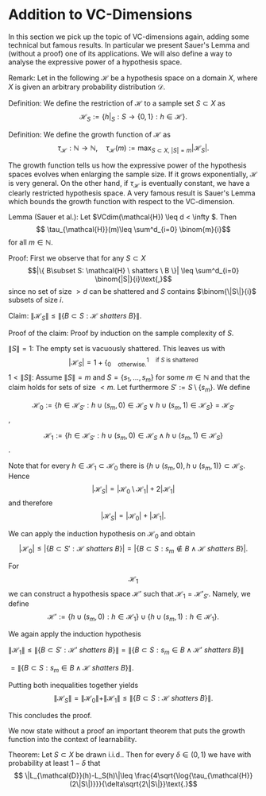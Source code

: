 # Addition to VC-Dimensions

In this section we pick up the topic of VC-dimensions again, adding some technical but famous results. In particular we present Sauer's Lemma and (without a proof) one of its applications. We will also define a way to analyse the expressive power of a hypothesis space.


Remark: Let in the following $\mathcal{H}$ be a hypothesis space on a domain $X$, where $X$ is given an arbitrary probability distribution $\mathcal{D}$.


Definition:
We define the restriction of $\mathcal{H}$ to a sample set $S\subset X$ as 
$$ \mathcal{H}_S := \{h|_S : S \rightarrow \{ 0,1\} : h \in \mathcal{H} \}\text{.} $$


Definition:
We define the growth function of $\mathcal{H}$ as 
$$ \tau_{\mathcal{H}}: \mathbb{N}\rightarrow\mathbb{N}\text{,} \quad \tau_{\mathcal{H}}(m) := \max_{S\subset X\text{,} \ |S|=m} |\mathcal{H}_S|\text{.}$$


The growth function tells us how the expressive power of the hypothesis spaces evolves when enlarging the sample size. If it grows exponentially, $\mathcal{H}$ is very general. On the other hand, if $\tau_{\mathcal{H}}$ is eventually constant, we have a clearly restricted hypothesis space.  A very famous result is Sauer's Lemma which bounds the growth function with respect to the VC-dimension.


Lemma (Sauer et al.):
Let $VCdim(\mathcal{H}) \leq d < \infty $. Then 
$$ \tau_{\mathcal{H}}(m)\leq \sum^d_{i=0} \binom{m}{i}$$ for all $m\in \mathbb{N}$.

Proof: First we observe that for any $S\subset X$ 
$$|\{ B\subset S: \mathcal{H} \ shatters \ B \}| \leq \sum^d_{i=0} \binom{|S|}{i}\text{,}$$ since no set of size $>d$ can be shattered and $S$ contains $\binom{\|S\|}{i}$ subsets of size $i$.

Claim: $\|\mathcal{H}_S\|\leq \|\{ B\subset S: \mathcal{H} \ shatters \ B\}\|$.

Proof of the claim: Proof by induction on the sample complexity of $S$.

$\|S\|= 1$: The empty set is vacuously shattered. This leaves us with 
$$ |\mathcal{H}_S|= 1+ \Big\{^{1 \quad \text{if $S$ is shattered}}_{0 \quad \text{otherwise.}}$$
$1 <\|S\|$: Assume $\|S\|=m$ and $S=\{s_1, \dots, s_m\}$ for some $m\in\mathbb{N}$ and that the claim holds for sets of size $<m$. Let furthermore $S':= S\setminus \{s_m\}$. We define 

$$ \mathcal{H}_0:= \{h\in\mathcal{H}_{S'}: h\cup (s_m,0)\in\mathcal{H}_S \vee h\cup(s_m,1)\in\mathcal{H}_S\}=\mathcal{H}_{S'}$$,

$$\mathcal{H}_1:=\{h\in\mathcal{H}_{S'}: h\cup (s_m,0)\in \mathcal{H}_S\wedge h\cup (s_m,1)\in\mathcal{H}_S\}$$.

Note that for every $h\in\mathcal{H}_1\subset\mathcal{H}_0$ there is $\{h\cup(s_m,0), h\cup(s_m,1)\}\subset \mathcal{H}_S$. Hence $$|\mathcal{H}_S|=|\mathcal{H}_0\setminus\mathcal{H}_1|+2|\mathcal{H}_1|$$ and therefore $$|\mathcal{H}_S|=|\mathcal{H}_0|+|\mathcal{H}_1|\text{.}$$

We can apply the induction hypothesis on $\mathcal{H}_0$ and obtain 
$$ |\mathcal{H}_0|\leq|\{ B\subset S': \mathcal{H} \ shatters \ B\}|=|\{ B\subset S: s_m \notin B\wedge \mathcal{H} \ shatters \ B\}|\text{.}$$

For $$\mathcal{H}_1$$ we can construct a hypothesis space $\mathcal{H}'$ such that $\mathcal{H}_1=\mathcal{H}'_{S'}$. Namely, we define 
$$\mathcal{H}' := \{h\cup(s_m,0): h\in \mathcal{H}_1\}\cup\{h\cup (s_m,1): h\in\mathcal{H}_1\}\text{.}$$

We again apply the induction hypothesis 

$\|\mathcal{H}_1\|\leq \|\{B\subset S': \mathcal{H}' \ shatters \ B\}\|=\|\{B\subset S: s_m\in B \wedge \mathcal{H}' \ shatters \ B\}\|$

$=\|\{B\subset S: s_m\in B \wedge \mathcal{H} \ shatters \ B\}\|$.

Putting both inequalities together yields 
$$\|\mathcal{H}_S\|=\|\mathcal{H}_0\|+\|\mathcal{H}_1\|\leq \|\{B\subset S: \mathcal{H} \ shatters \ B\}\|\text{.}$$

This concludes the proof.


We now state without a proof an important theorem that puts the growth function into the context of learnability.


Theorem: Let $S\subset X$ be drawn i.i.d.. Then for every $\delta\in(0,1)$ we have with probability at least $1-\delta$ that
$$ \|L_{\mathcal{D}}(h)-L_S(h)\|\leq \frac{4\sqrt{\log{\tau_{\mathcal{H}}(2\|S\|)}}}{\delta\sqrt{2\|S\|}}\text{.}$$
